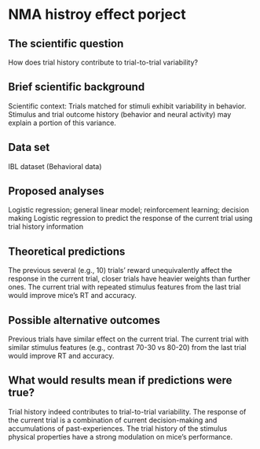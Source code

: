 # NMA histroy effect porject
## The scientific question 
How does trial history contribute to trial-to-trial variability?

## Brief scientific background 
Scientific context: Trials matched for stimuli exhibit variability in behavior. Stimulus and trial outcome history (behavior and neural activity) may explain a portion of this variance.

## Data set 
IBL dataset (Behavioral data)


## Proposed analyses 
Logistic regression; general linear model; reinforcement learning; decision making 
Logistic regression to predict the response of  the current trial using trial history information

## Theoretical predictions 
The previous several (e.g., 10) trials’ reward unequivalently affect the response in the current trial, closer trials have heavier weights than further ones.
The current trial with repeated stimulus features from the last trial would improve mice’s RT and accuracy.

## Possible alternative outcomes 
Previous trials have similar effect on the current trial.
The current trial with similar stimulus features (e.g., contrast 70-30 vs 80-20) from the last trial would improve RT and accuracy.


## What would results mean if predictions were true?
Trial history indeed contributes to trial-to-trial variability. The response of the current trial is a combination of current decision-making and accumulations of past-experiences. The trial history of the stimulus physical properties have a strong modulation on mice’s performance.
